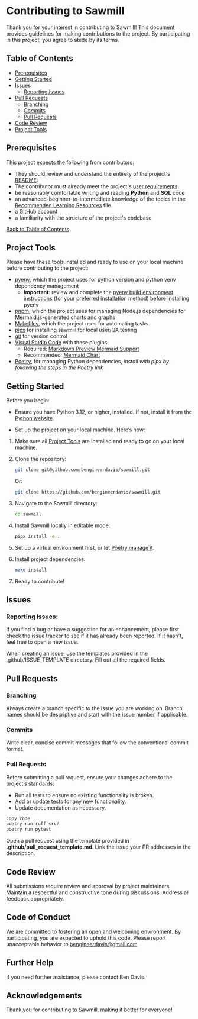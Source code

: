 # Contributing to Sawmill

Thank you for your interest in contributing to Sawmill! This document provides
guidelines for making contributions to the project. By participating in this project,
you agree to abide by its terms.

## Table of Contents

* [Prerequisites](#prerequisites)
* [Getting Started](#getting-started)
* [Issues](#issues)
    * [Reporting Issues](#reporting-issues)
* [Pull Requests](#pull-requests)
    * [Branching](#branching)
    * [Commits](#commits)
    * [Pull Requests](#pull-requests)
* [Code Review](#code-review)
* [Project Tools](#project-tools)


## Prerequisites

This project expects the following from contributors:

- They should review and understand the entirety of the project's [README](./README.md):
- The contributor must already meet the project's [user
  requirements](./README.md#user-requirements)
- be reasonably comfortable writing and reading **Python**  and **SQL** code
- an advanced-beginner-to-intermediate knowledge of the topics in the [Recommended
  Learning Resources](./docs/recommended-learning-resources.md) file
- a GitHub account
- a familiarity with the structure of the project's codebase

[Back to Table of Contents](#table-of-contents)

## Project Tools

Please have these tools installed and ready to use on your local machine before
contributing to the project:

- [pyenv](https://github.com/pyenv/pyenv?tab=readme-ov-file#installation), which the
  project uses for python version and python venv dependency management
    - **Important**: review and complete the 
    [pyenv build environment instructions](https://github.com/pyenv/pyenv/wiki#suggested-build-environment) 
     (for your preferred installation method) before installing pyenv
- [pnpm](https://pnpm.io/installation), which the project uses for managing Node.js dependencies for Mermaid.js-generated charts and graphs
- [Makefiles](https://www.gnu.org/software/make/), which the project uses for automating
  tasks
- [pipx](https://pipx.pypa.io/stable/installation/) for installing sawmill for local
  user/QA testing
- [git](https://git-scm.com/book/en/v2/Getting-Started-Installing-Git) for version
  control
- [Visual Studio Code](https://code.visualstudio.com/download) with these plugins:
    - Required: [Markdown Preview Mermaid Support](https://marketplace.visualstudio.com/items?itemName=bierner.markdown-mermaid)
    - Recommended: [Mermaid
      Chart](https://marketplace.visualstudio.com/items?itemName=MermaidChart.vscode-mermaid-chart)
- [Poetry](https://python-poetry.org/docs/#installing-with-pipx), for managing Python
  dependencies, _install with pipx by following the steps in the Poetry link_

## Getting Started

Before you begin:
- Ensure you have Python 3.12, or higher, installed. If not, install it from the 
[Python website](https://www.python.org/downloads/).

- Set up the project on your local machine. Here’s how:

1. Make sure all [Project Tools](#project-tools) are installed and ready to go on your
   local machine.
2. Clone the repository:
    ```sh
    git clone git@github.com:bengineerdavis/sawmill.git
    ```
    Or:
    ```sh
    git clone https://github.com/bengineerdavis/sawmill.git
    ```
3. Navigate to the Sawmill directory:
    ```sh
    cd sawmill
    ```
4. Install Sawmill locally in editable mode:
    ```sh
    pipx install -e .
    ```

6. Set up a virtual environment first, or let [Poetry manage it](https://python-poetry.org/docs/managing-environments/).
7. Install project dependencies:
    ```sh
    make install
    ```
8. Ready to contribute!


## Issues

### Reporting Issues: 

If you find a bug or have a suggestion for an enhancement, please first check the issue tracker to see if it has already been reported. If it hasn't, feel free to open a new issue.

When creating an issue, use the templates provided in the .github/ISSUE_TEMPLATE directory. Fill out all the required fields.

## Pull Requests

### Branching

Always create a branch specific to the issue you are working on. Branch names should be descriptive and start with the issue number if applicable.

### Commits 

Write clear, concise commit messages that follow the conventional commit format.

### Pull Requests

Before submitting a pull request, ensure your changes adhere to the project’s standards:
- Run all tests to ensure no existing functionality is broken.
- Add or update tests for any new functionality.
- Update documentation as necessary.

```bash
Copy code
poetry run ruff src/
poetry run pytest
```

Open a pull request using the template provided in **.github/pull_request_template.md**.
Link the issue your PR addresses in the description.

## Code Review

All submissions require review and approval by project maintainers.
Maintain a respectful and constructive tone during discussions.
Address all feedback appropriately.

## Code of Conduct

We are committed to fostering an open and welcoming environment. By participating, you
are expected to uphold this code. Please report unacceptable behavior to
bengineerdavis@gmail.com


## Further Help

If you need further assistance, please contact Ben Davis.

## Acknowledgements
Thank you for contributing to Sawmill, making it better for everyone!